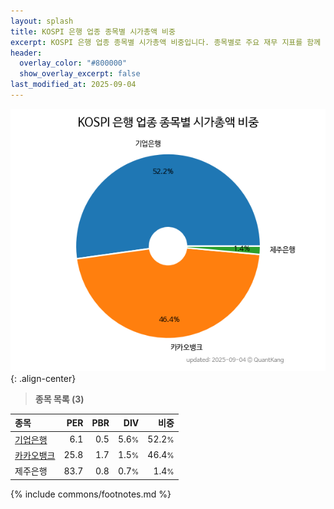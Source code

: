 ```yaml
---
layout: splash
title: KOSPI 은행 업종 종목별 시가총액 비중
excerpt: KOSPI 은행 업종 종목별 시가총액 비중입니다. 종목별로 주요 재무 지표를 함께 표시합니다.
header:
  overlay_color: "#800000"
  show_overlay_excerpt: false
last_modified_at: 2025-09-04
---
```



![KOSPI 은행 업종 종목별 시가총액 비중](/stats/sector/images/kospi_업종_은행_종목.png){: .align-center}


> **종목 목록 (3)**<a id="list"></a>

| **종목** | **PER** | **PBR** | **DIV** | **비중** |
| :------- | ------: | ------: | ------: | -------: |
| [기업은행](/024110/) | 6.1 | 0.5 | 5.6<small>%</small> | 52.2<small>%</small> |
| [카카오뱅크](/323410/) | 25.8 | 1.7 | 1.5<small>%</small> | 46.4<small>%</small> |
| 제주은행 | 83.7 | 0.8 | 0.7<small>%</small> | 1.4<small>%</small> |

{% include commons/footnotes.md %}